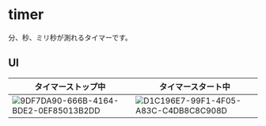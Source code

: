 # timer

分、秒、ミリ秒が測れるタイマーです。

## UI
|タイマーストップ中|タイマースタート中|
| -- | -- |
|![9DF7DA90-666B-4164-BDE2-0EF85013B2DD](https://github.com/kou-nagamine/timer/assets/136679628/6b935b08-ddbf-4ef9-a9cc-1721cc596191)|![D1C196E7-99F1-4F05-A83C-C4DB8C8C908D](https://github.com/kou-nagamine/timer/assets/136679628/a72c9536-5214-4ebe-a0c3-71a3e5775c89)


